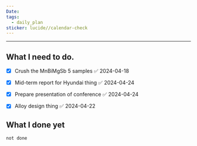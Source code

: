 ```yaml
---
Date: 
tags:
  - daily_plan
sticker: lucide//calendar-check
---
```

---
## What I need to do.

- [x] Crush the MnBiMgSb 5 samples ✅ 2024-04-18
- [x] Mid-term report for Hyundai thing ✅ 2024-04-24
- [x] Prepare presentation of conference ✅ 2024-04-24
- [x] Alloy design thing ✅ 2024-04-22



## What I done yet
```tasks
not done
```
